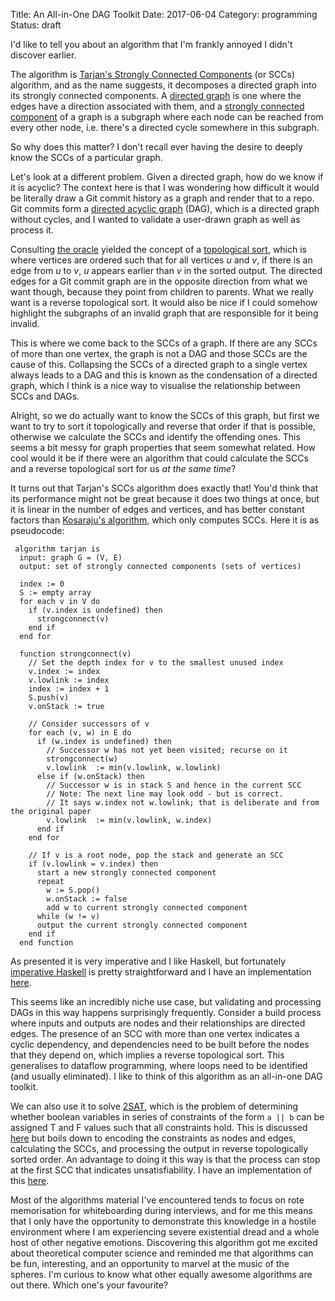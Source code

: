 Title: An All-in-One DAG Toolkit
Date: 2017-06-04
Category: programming
Status: draft

I'd like to tell you about an algorithm that I'm frankly annoyed I didn't
discover earlier.

The algorithm is [Tarjan's Strongly Connected
Components](https://en.wikipedia.org/wiki/Tarjan%27s_strongly_connected_components_algorithm)
(or SCCs) algorithm, and as the name suggests, it decomposes a directed graph
into its strongly connected components. A [directed
graph](https://en.wikipedia.org/wiki/Directed_graph) is one where the edges
have a direction associated with them, and a [strongly connected
component](https://en.wikipedia.org/wiki/Strongly_connected_component) of a
graph is a subgraph where each node can be reached from every other node, i.e.
there's a directed cycle somewhere in this subgraph.

So why does this matter? I don't recall ever having the desire to deeply know
the SCCs of a particular graph.

Let's look at a different problem. Given a directed graph, how do we know if it
is acyclic? The context here is that I was wondering how difficult it would be
literally draw a Git commit history as a graph and render that to a repo. Git
commits form a [directed acyclic
graph](https://en.wikipedia.org/wiki/Directed_acyclic_graph) (DAG), which is a
directed graph without cycles, and I wanted to validate a user-drawn graph as
well as process it.

Consulting [the
oracle](https://stackoverflow.com/questions/583876/how-do-i-check-if-a-directed-graph-is-acyclic)
yielded the concept of a [topological
sort](https://en.wikipedia.org/wiki/Topological_sorting), which is where
vertices are ordered such that for all vertices _u_ and _v_, if there is an
edge from _u_ to _v_, _u_ appears earlier than _v_ in the sorted output.  The
directed edges for a Git commit graph are in the opposite direction from what
we want though, because they point from children to parents. What we really
want is a reverse topological sort. It would also be nice if I could somehow
highlight the subgraphs of an invalid graph that are responsible for it being
invalid.

This is where we come back to the SCCs of a graph. If there are any SCCs of
more than one vertex, the graph is not a DAG and those SCCs are the cause of
this.  Collapsing the SCCs of a directed graph to a single vertex always leads
to a DAG and this is known as the condensation of a directed graph, which I
think is a nice way to visualise the relationship between SCCs and DAGs.

Alright, so we do actually want to know the SCCs of this graph, but first we
want to try to sort it topologically and reverse that order if that is
possible, otherwise we calculate the SCCs and identify the offending ones. This
seems a bit messy for graph properties that seem somewhat related. How cool
would it be if there were an algorithm that could calculate the SCCs and a
reverse topological sort for us *at the same time*?

It turns out that Tarjan's SCCs algorithm does exactly that! You'd think that
its performance might not be great because it does two things at once, but it
is linear in the number of edges and vertices, and has better constant factors
than [Kosaraju's
algorithm](https://en.wikipedia.org/wiki/Kosaraju's_algorithm), which only
computes SCCs. Here it is as pseudocode:

```
 algorithm tarjan is
  input: graph G = (V, E)
  output: set of strongly connected components (sets of vertices)

  index := 0
  S := empty array
  for each v in V do
    if (v.index is undefined) then
      strongconnect(v)
    end if
  end for

  function strongconnect(v)
    // Set the depth index for v to the smallest unused index
    v.index := index
    v.lowlink := index
    index := index + 1
    S.push(v)
    v.onStack := true

    // Consider successors of v
    for each (v, w) in E do
      if (w.index is undefined) then
        // Successor w has not yet been visited; recurse on it
        strongconnect(w)
        v.lowlink  := min(v.lowlink, w.lowlink)
      else if (w.onStack) then
        // Successor w is in stack S and hence in the current SCC
        // Note: The next line may look odd - but is correct.
        // It says w.index not w.lowlink; that is deliberate and from the original paper
        v.lowlink  := min(v.lowlink, w.index)
      end if
    end for

    // If v is a root node, pop the stack and generate an SCC
    if (v.lowlink = v.index) then
      start a new strongly connected component
      repeat
        w := S.pop()
        w.onStack := false
        add w to current strongly connected component
      while (w != v)
      output the current strongly connected component
    end if
  end function
```

As presented it is very imperative and I like Haskell, but fortunately
[imperative
Haskell](http://vaibhavsagar.com/blog/2017/05/29/imperative-haskell/) is pretty
straightforward and I have an implementation
[here](https://github.com/vaibhavsagar/courses/blob/master/algorithms1/week4/SCC.ipynb).

This seems like an incredibly niche use case, but validating and processing
DAGs in this way happens surprisingly frequently. Consider a build process
where inputs and outputs are nodes and their relationships are directed edges.
The presence of an SCC with more than one vertex indicates a cyclic dependency,
and dependencies need to be built before the nodes that they depend on, which
implies a reverse topological sort. This generalises to dataflow programming,
where loops need to be identified (and usually eliminated). I like to think of
this algorithm as an all-in-one DAG toolkit.

We can also use it to solve
[2SAT](https://en.wikipedia.org/wiki/2-satisfiability), which is the problem of
determining whether boolean variables in series of constraints of the form `a
|| b` can be assigned T and F values such that all constraints hold. This is
discussed [here]() but boils down to encoding the constraints as nodes and
edges, calculating the SCCs, and processing the output in reverse topologically
sorted order. An advantage to doing it this way is that the process can stop at
the first SCC that indicates unsatisfiability. I have an implementation of this
[here](https://github.com/vaibhavsagar/courses/blob/master/algorithms2/week6/Week6.ipynb).

Most of the algorithms material I've encountered tends to focus on rote
memorisation for whiteboarding during interviews, and for me this means that I
only have the opportunity to demonstrate this knowledge in a hostile
environment where I am experiencing severe existential dread and a whole host
of other negative emotions. Discovering this algorithm got me excited about
theoretical computer science and reminded me that algorithms can be fun,
interesting, and an opportunity to marvel at the music of the spheres. I'm
curious to know what other equally awesome algorithms are out there. Which
one's your favourite?
